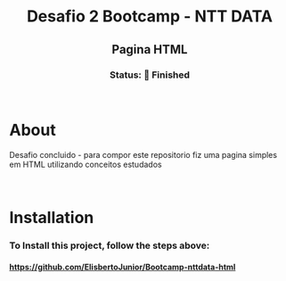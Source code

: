 <div align="center">
    <h1>Desafio 2 Bootcamp - NTT DATA</h1>
    <h2>Pagina HTML</h2> 
</div>  

<div align="center">
    <h3> Status: 🚀 Finished </h3>
</div>

<br>

# About

<p> Desafio concluido - para compor este repositorio fiz uma pagina simples em HTML utilizando conceitos estudados</p>

<br>

# Installation

### To Install this project, follow the steps above:

#### https://github.com/ElisbertoJunior/Bootcamp-nttdata-html

